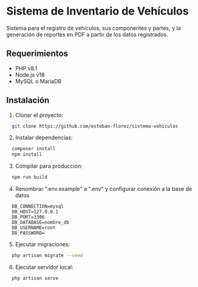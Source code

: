 # Sistema de Inventario de Vehículos

Sistema para el registro de vehículos, sus componentes y partes, y la generación de reportes en PDF a partir de los datos registrados.

## Requerimientos

- PHP v8.1
- Node.js v18
- MySQL o MariaDB

## Instalación

1. Clonar el proyecto:

```bash
  git clone https://github.com/esteban-florez/sistema-vehiculos
```

2. Instalar dependencias:

```bash
  composer install
  npm install
```

3. Compilar para producción:

```bash
  npm run build
```

4. Renombrar ".env.example" a ".env" y configurar conexión a la base de datos

```.env
  DB_CONNECTION=mysql
  DB_HOST=127.0.0.1
  DB_PORT=3306
  DB_DATABASE=nombre_db
  DB_USERNAME=root
  DB_PASSWORD=
```

5. Ejecutar migraciones:

```bash
  php artisan migrate --seed
```

6. Ejecutar servidor local:

```bash
  php artisan serve
```
